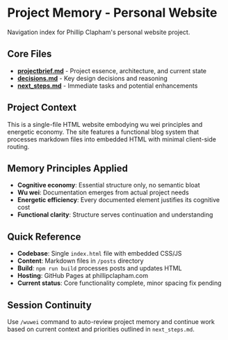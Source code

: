 # Project Memory - Personal Website

Navigation index for Phillip Clapham's personal website project.

## Core Files

- **[projectbrief.md](./projectbrief.md)** - Project essence, architecture, and current state
- **[decisions.md](./decisions.md)** - Key design decisions and reasoning
- **[next_steps.md](./next_steps.md)** - Immediate tasks and potential enhancements

## Project Context

This is a single-file HTML website embodying wu wei principles and energetic economy. The site features a functional blog system that processes markdown files into embedded HTML with minimal client-side routing.

## Memory Principles Applied

- **Cognitive economy**: Essential structure only, no semantic bloat
- **Wu wei**: Documentation emerges from actual project needs
- **Energetic efficiency**: Every documented element justifies its cognitive cost
- **Functional clarity**: Structure serves continuation and understanding

## Quick Reference

- **Codebase**: Single `index.html` file with embedded CSS/JS
- **Content**: Markdown files in `/posts` directory
- **Build**: `npm run build` processes posts and updates HTML
- **Hosting**: GitHub Pages at phillipclapham.com
- **Current status**: Core functionality complete, minor spacing fix pending

## Session Continuity

Use `/wuwei` command to auto-review project memory and continue work based on current context and priorities outlined in `next_steps.md`.